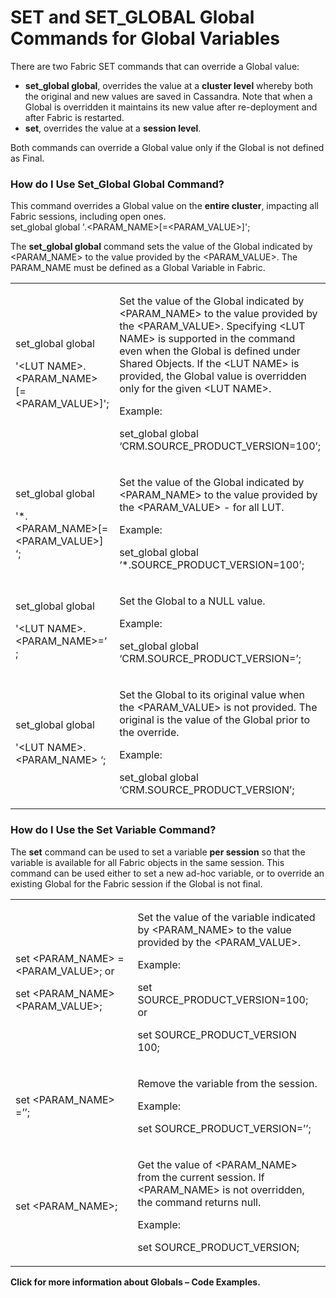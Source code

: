 # SET and SET_GLOBAL Global Commands for Global Variables 

There are two Fabric SET commands that can override a Global value:
 
* **set_global global**, overrides the value at a **cluster level** whereby both the original and new values are saved in Cassandra. Note that when a Global is overridden it maintains its new value after re-deployment and after Fabric is restarted.  
* **set**, overrides the value at a **session level**.
 
Both commands can override a Global value only if the Global is not defined as Final.

### How do I Use Set_Global Global Command?

This command overrides a Global value on the **entire cluster**, impacting all Fabric sessions, including open ones.\
 set_global global '<LUT NAME>.<PARAM_NAME>[=<PARAM_VALUE>]';

The **set_global global** command sets the value of the Global indicated by <PARAM_NAME> to the value provided by the <PARAM_VALUE>. The PARAM_NAME must be defined as a Global Variable in Fabric.

<table>
<tbody>
<tr>
<td width="234">
<p>set_global global</p>
<p>'&lt;LUT NAME&gt;.&lt;PARAM_NAME&gt; [=&lt;PARAM_VALUE&gt;]';</p>
</td>
<td width="319">
<p>Set the value of the Global indicated by &lt;PARAM_NAME&gt; to the value provided by the &lt;PARAM_VALUE&gt;. Specifying &lt;LUT NAME&gt; is supported in the command even when the Global is defined under Shared Objects. If the &lt;LUT NAME&gt; is provided, the Global value is overridden only for the given &lt;LUT NAME&gt;.</p>
<p>Example:</p>
<p>set_global global &lsquo;CRM.SOURCE_PRODUCT_VERSION=100&rsquo;;</p>
</td>
</tr>
<tr>
<td width="234">
<p>set_global global</p>
<p>'*.&lt;PARAM_NAME&gt;[=&lt;PARAM_VALUE&gt;] &lsquo;;</p>
</td>
<td width="319">
<p>Set the value of the Global indicated by &lt;PARAM_NAME&gt; to the value provided by the &lt;PARAM_VALUE&gt; - for all LUT.</p>
<p>Example:</p>
<p>set_global global &lsquo;*.SOURCE_PRODUCT_VERSION=100&rsquo;;</p>
</td>
</tr>
<tr>
<td width="234">
<p>set_global global</p>
<p>'&lt;LUT NAME&gt;.&lt;PARAM_NAME&gt;=&rsquo; ;</p>
</td>
<td width="319">
<p>Set the Global to a NULL value.</p>
<p>Example:</p>
<p>set_global global &lsquo;CRM.SOURCE_PRODUCT_VERSION=&rsquo;;</p>
</td>
</tr>
<tr>
<td width="234">
<p>set_global global</p>
<p>'&lt;LUT NAME&gt;.&lt;PARAM_NAME&gt; &lsquo;;</p>
</td>
<td width="319">
<p>Set the Global to its original value when the &lt;PARAM_VALUE&gt; is not provided. The original is the value of the Global prior to the override.</p>
<p>Example:</p>
<p>set_global global &lsquo;CRM.SOURCE_PRODUCT_VERSION&rsquo;;</p>
</td>
</tr>
</tbody>
</table>

### How do I Use the Set Variable Command?

The **set** command can be used to set a variable **per session** so that the variable is available for all Fabric objects in the same session. This command can be used either to set a new ad-hoc variable, or to override an existing Global for the Fabric session if the Global is not final.

<table>
<tbody>
<tr>
<td width="234">
<p>set &lt;PARAM_NAME&gt; =&lt;PARAM_VALUE&gt;; or</p>
<p>set &lt;PARAM_NAME&gt;&nbsp; &lt;PARAM_VALUE&gt;;</p>
</td>
<td width="319">
<p>Set the value of the variable indicated by &lt;PARAM_NAME&gt; to the value provided by the &lt;PARAM_VALUE&gt;.</p>
<p>Example:</p>
<p>set SOURCE_PRODUCT_VERSION=100; or</p>
<p>set SOURCE_PRODUCT_VERSION 100;</p>
</td>
</tr>
<tr>
<td width="234">
<p>set &lt;PARAM_NAME&gt; =&rsquo;&rsquo;;</p>
</td>
<td width="319">
<p>Remove the variable from the session.</p>
<p>Example:</p>
<p>set SOURCE_PRODUCT_VERSION=&rsquo;&rsquo;;</p>
</td>
</tr>
<tr>
<td width="234">
<p>set &lt;PARAM_NAME&gt;;</p>
</td>
<td width="319">
<p>Get the value of &lt;PARAM_NAME&gt; from the current session. If &lt;PARAM_NAME&gt; is not overridden, the command returns null.</p>
<p>Example:</p>
<p>set SOURCE_PRODUCT_VERSION;</p>
</td>
</tr>
</tbody>
</table>

**Click for more information about Globals – Code Examples.**



